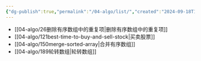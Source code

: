 ```yaml
---
{"dg-publish":true,"permalink":"/04-algo/list/","created":"2024-09-18T14:20:21.047+08:00","updated":"2024-05-27T15:03:26.000+08:00"}
---
```


+ [[04-algo/26删除有序数组中的重复项\|删除有序数组中的重复项]]
+ [[04-algo/121best-time-to-buy-and-sell-stock\|买卖股票]]
+ [[04-algo/150merge-sorted-array\|合并有序数组]]
+ [[04-algo/189轮转数组\|轮转数组]]
